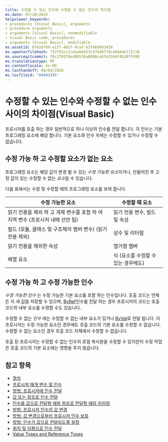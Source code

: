 ```yaml
---
title: 수정할 수 있는 인수와 수정할 수 없는 인수의 차이점
ms.date: 07/20/2015
helpviewer_keywords:
- procedures [Visual Basic], arguments
- procedure arguments
- arguments [Visual Basic], nonmodifiable
- Visual Basic code, procedures
- arguments [Visual Basic], modifiable
ms.assetid: 87b2df69-e1f7-4657-9caf-b3f48d693428
ms.openlocfilehash: 733f92cc2cdaa6e923c57649774ceb64de172c18
ms.sourcegitcommit: f8c270376ed905f6a8896ce0fe25b4f4b38ff498
ms.translationtype: MT
ms.contentlocale: ko-KR
ms.lasthandoff: 06/04/2020
ms.locfileid: "84403345"
---
```

# <a name="differences-between-modifiable-and-nonmodifiable-arguments-visual-basic"></a>수정할 수 있는 인수와 수정할 수 없는 인수 사이의 차이점(Visual Basic)
프로시저를 호출 하는 경우 일반적으로 하나 이상의 인수를 전달 합니다. 각 인수는 기본 프로그래밍 요소에 해당 합니다. 기본 요소와 인수 자체는 수정할 수 있거나 수정할 수 없습니다.  
  
## <a name="modifiable-and-nonmodifiable-elements"></a>수정 가능 하 고 수정할 요소가 없는 요소  
 프로그래밍 요소는 해당 값이 변경 될 수 있는 *수정 가능한 요소*이거나, 만들어진 후 고정 값이 있는 수정할 수 없는 *요소*일 수 있습니다.  
  
 다음 표에서는 수정 및 수정할 때의 프로그래밍 요소를 보여 줍니다.  
  
|수정 가능한 요소|수정할 때 요소|  
|-------------------------|----------------------------|  
|읽기 전용을 제외 하 고 개체 변수를 포함 하 여 지역 변수 (프로시저 내에 선언 됨)|읽기 전용 변수, 필드 및 속성|  
|필드 (모듈, 클래스 및 구조체의 멤버 변수) (읽기 전용 제외)|상수 및 리터럴|  
|읽기 전용을 제외한 속성|열거형 멤버|  
|배열 요소|식 (요소를 수정할 수 있는 경우에도)|  
  
## <a name="modifiable-and-nonmodifiable-arguments"></a>수정 가능 하 고 수정 가능한 인수  
 *수정 가능한 인수* 는 수정 가능한 기본 요소를 포함 하는 인수입니다. 호출 코드는 언제 든 지 새 값을 저장할 수 있으며, [ByRef](../../../language-reference/modifiers/byref.md)인수를 전달 하는 경우 프로시저의 코드는 호출 코드의 내부 요소를 수정할 수도 있습니다.  
  
 수정할 수 없는 *인수* 에는 수정할 수 없는 내부 요소가 있거나 [ByVal](../../../language-reference/modifiers/byval.md)로 전달 됩니다. 이 프로시저는 수정 가능한 요소인 경우에도 호출 코드의 기본 요소를 수정할 수 없습니다. 수정할 수 없는 요소인 경우 호출 코드 자체에서 수정할 수 없습니다.  
  
 호출 된 프로시저는 수정할 수 없는 인수의 로컬 복사본을 수정할 수 있지만이 수정 작업은 호출 코드의 기본 요소에는 영향을 주지 않습니다.  
  
## <a name="see-also"></a>참고 항목

- [절차](./index.md)
- [프로시저 매개 변수 및 인수](./procedure-parameters-and-arguments.md)
- [방법: 프로시저에 인수 전달](./how-to-pass-arguments-to-a-procedure.md)
- [값 또는 참조로 인수 전달](./passing-arguments-by-value-and-by-reference.md)
- [인수를 값으로 전달할 때와 참조로 전달할 때의 차이점](./differences-between-passing-an-argument-by-value-and-by-reference.md)
- [방법: 프로시저 인수의 값 변경](./how-to-change-the-value-of-a-procedure-argument.md)
- [방법: 값 변경으로부터 프로시저 인수 보호](./how-to-protect-a-procedure-argument-against-value-changes.md)
- [방법: 인수가 값으로 전달되도록 설정](./how-to-force-an-argument-to-be-passed-by-value.md)
- [위치 및 이름으로 인수 전달](./passing-arguments-by-position-and-by-name.md)
- [Value Types and Reference Types](../data-types/value-types-and-reference-types.md)
